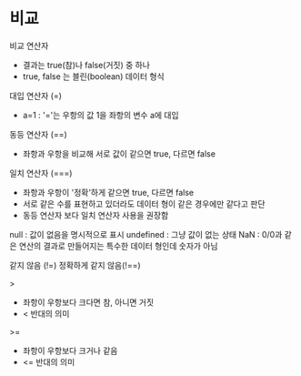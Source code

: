 # 비교

비교 연산자
* 결과는 true(참)나 false(거짓) 중 하나
* true, false 는 블린(boolean) 데이터 형식 

대입 연산자 (=)
* a=1 : '='는 우항의 값 1을 좌항의 변수 a에 대입

동등 연산자 (==)
* 좌항과 우항을 비교해 서로 값이 같으면 true, 다르면 false

일치 연산자 (===)
* 좌항과 우항이 '정확'하게 같으면 true, 다르면 false
* 서로 같은 수를 표현하고 있더라도 데이터 형이 같은 경우에만 같다고 판단
* 동등 연산자 보다 일치 연산자 사용을 권장함

null : 값이 없음을 명시적으로 표시
undefined :  그냥 값이 없는 상태
NaN : 0/0과 같은 연산의 결과로 만들어지는 특수한 데이터 형인데 숫자가 아님

같지 않음 (!=)
정확하게 같지 않음(!==)

\> 
* 좌항이 우항보다 크다면 참, 아니면 거짓
* < 반대의 의미

\>= 
* 좌항이 우항보다 크거나 같음
* <= 반대의 의미

